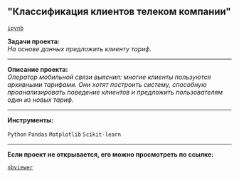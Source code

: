 ## "Классификация клиентов телеком компании"
[`ipynb`](https://github.com/mike2023-ml/Portfolio/blob/main/Tariff%20recommendation/Tariff%20recommendation.ipynb)  

**Задачи проекта:**  
*На основе данных предложить клиенту тариф.*

***

**Описание проекта:**  
*Оператор мобильной связи выяснил: многие клиенты пользуются архивными тарифами. Они хотят построить систему, способную проанализировать поведение клиентов и предложить пользователям один из новых тариф.*
    
***
    
**Инструменты:**  

`Python` `Pandas` `Matplotlib` `Scikit-learn`

***

**Если проект не открывается, его можно просмотреть по ссылке:**  

[`nbviewer`](https://nbviewer.org/github/mike2023-ml/Portfolio/blob/main/Tariff%20recommendation/Tariff%20recommendation.ipynb)    
</div>


